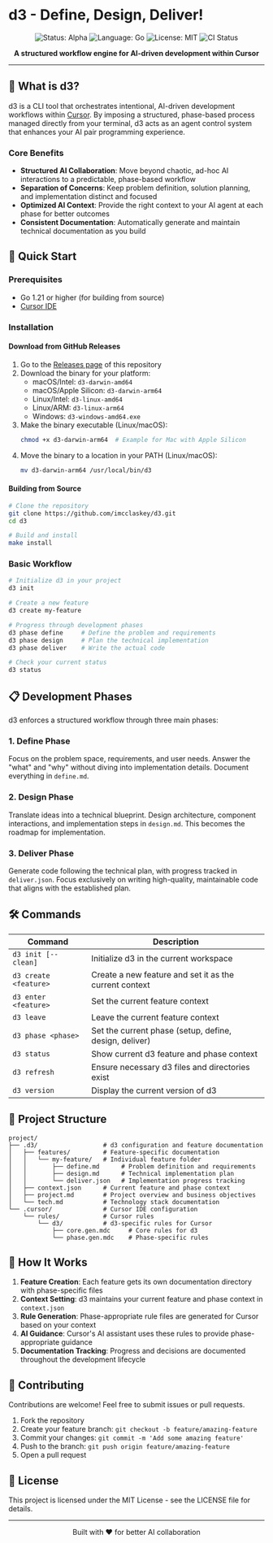 # d3 - Define, Design, Deliver!

<div align="center">
  <img src="https://img.shields.io/badge/status-alpha-orange" alt="Status: Alpha">
  <img src="https://img.shields.io/badge/language-go-blue" alt="Language: Go">
  <img src="https://img.shields.io/badge/license-MIT-green" alt="License: MIT">
  <img src="https://github.com/imcclaskey/d3/workflows/CI/badge.svg" alt="CI Status">
</div>

<p align="center">
  <b>A structured workflow engine for AI-driven development within Cursor</b>
</p>

---

## 🧠 What is d3?

d3 is a CLI tool that orchestrates intentional, AI-driven development workflows within [Cursor](https://cursor.sh). By imposing a structured, phase-based process managed directly from your terminal, d3 acts as an agent control system that enhances your AI pair programming experience.

### Core Benefits

- **Structured AI Collaboration**: Move beyond chaotic, ad-hoc AI interactions to a predictable, phase-based workflow
- **Separation of Concerns**: Keep problem definition, solution planning, and implementation distinct and focused
- **Optimized AI Context**: Provide the right context to your AI agent at each phase for better outcomes
- **Consistent Documentation**: Automatically generate and maintain technical documentation as you build

## 🚀 Quick Start

### Prerequisites

- Go 1.21 or higher (for building from source)
- [Cursor IDE](https://cursor.sh/)

### Installation

#### Download from GitHub Releases

1. Go to the [Releases page](https://github.com/imcclaskey/d3/releases) of this repository
2. Download the binary for your platform:
   - macOS/Intel: `d3-darwin-amd64`
   - macOS/Apple Silicon: `d3-darwin-arm64`
   - Linux/Intel: `d3-linux-amd64`
   - Linux/ARM: `d3-linux-arm64`
   - Windows: `d3-windows-amd64.exe`
3. Make the binary executable (Linux/macOS):
   ```bash
   chmod +x d3-darwin-arm64  # Example for Mac with Apple Silicon
   ```
4. Move the binary to a location in your PATH (Linux/macOS):
   ```bash
   mv d3-darwin-arm64 /usr/local/bin/d3
   ```

#### Building from Source

```bash
# Clone the repository
git clone https://github.com/imcclaskey/d3.git
cd d3

# Build and install
make install
```

### Basic Workflow

```bash
# Initialize d3 in your project
d3 init

# Create a new feature
d3 create my-feature

# Progress through development phases
d3 phase define     # Define the problem and requirements
d3 phase design     # Plan the technical implementation
d3 phase deliver    # Write the actual code

# Check your current status
d3 status
```

## 📋 Development Phases

d3 enforces a structured workflow through three main phases:

### 1. Define Phase

Focus on the problem space, requirements, and user needs. Answer the "what" and "why" without diving into implementation details. Document everything in `define.md`.

### 2. Design Phase

Translate ideas into a technical blueprint. Design architecture, component interactions, and implementation steps in `design.md`. This becomes the roadmap for implementation.

### 3. Deliver Phase

Generate code following the technical plan, with progress tracked in `deliver.json`. Focus exclusively on writing high-quality, maintainable code that aligns with the established plan.

## 🛠️ Commands

| Command | Description |
|---------|-------------|
| `d3 init [--clean]` | Initialize d3 in the current workspace |
| `d3 create <feature>` | Create a new feature and set it as the current context |
| `d3 enter <feature>` | Set the current feature context |
| `d3 leave` | Leave the current feature context |
| `d3 phase <phase>` | Set the current phase (setup, define, design, deliver) |
| `d3 status` | Show current d3 feature and phase context |
| `d3 refresh` | Ensure necessary d3 files and directories exist |
| `d3 version` | Display the current version of d3 |

## 📂 Project Structure

```
project/
├── .d3/                  # d3 configuration and feature documentation
│   ├── features/         # Feature-specific documentation
│   │   └── my-feature/   # Individual feature folder
│   │       ├── define.md      # Problem definition and requirements
│   │       ├── design.md      # Technical implementation plan
│   │       └── deliver.json   # Implementation progress tracking
│   ├── context.json      # Current feature and phase context
│   ├── project.md        # Project overview and business objectives
│   └── tech.md           # Technology stack documentation
└── .cursor/              # Cursor IDE configuration
    └── rules/            # Cursor rules
        └── d3/           # d3-specific rules for Cursor
            ├── core.gen.mdc     # Core rules for d3
            └── phase.gen.mdc    # Phase-specific rules
```

## 🔄 How It Works

1. **Feature Creation**: Each feature gets its own documentation directory with phase-specific files
2. **Context Setting**: d3 maintains your current feature and phase context in `context.json`
3. **Rule Generation**: Phase-appropriate rule files are generated for Cursor based on your context
4. **AI Guidance**: Cursor's AI assistant uses these rules to provide phase-appropriate guidance
5. **Documentation Tracking**: Progress and decisions are documented throughout the development lifecycle

## 🤝 Contributing

Contributions are welcome! Feel free to submit issues or pull requests.

1. Fork the repository
2. Create your feature branch: `git checkout -b feature/amazing-feature`
3. Commit your changes: `git commit -m 'Add some amazing feature'`
4. Push to the branch: `git push origin feature/amazing-feature`
5. Open a pull request

## 📄 License

This project is licensed under the MIT License - see the LICENSE file for details.

---

<p align="center">
  Built with ❤️ for better AI collaboration
</p>